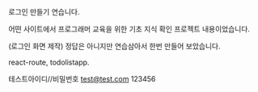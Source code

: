 로그인 만들기 연습니다.

어떤 사이트에서 프로그래머 교육을 위한 기초 지식 확인 프로젝트 내용이었습니다.

(로그인 화면 제작) 정답은 아니지만 연습삼아서 한번 만들어 보았습니다.

react-route, todolistapp.

테스트아이디//비밀번호
test@test.com 
123456
